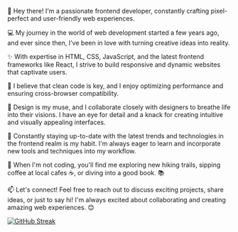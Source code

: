 👋 Hey there! I'm a passionate frontend developer, constantly crafting pixel-perfect and user-friendly web experiences. 

💻 My journey in the world of web development started a few years ago, and ever since then, I've been in love with turning creative ideas into reality.

✨ With expertise in HTML, CSS, JavaScript, and the latest frontend frameworks like React, I strive to build responsive and dynamic websites that captivate users. 

💪 I believe that clean code is key, and I enjoy optimizing performance and ensuring cross-browser compatibility.

🎨 Design is my muse, and I collaborate closely with designers to breathe life into their visions. I have an eye for detail and a knack for creating intuitive and visually appealing interfaces. 

🚀 Constantly staying up-to-date with the latest trends and technologies in the frontend realm is my habit. I'm always eager to learn and incorporate new tools and techniques into my workflow.

🌟 When I'm not coding, you'll find me exploring new hiking trails, sipping coffee at local cafes ☕, or diving into a good book. 📚

📫 Let's connect! Feel free to reach out to discuss exciting projects, share ideas, or just to say hi! I'm always excited about collaborating and creating amazing web experiences. 😊

<!---
Ysb321/Ysb321 is a ✨ special ✨ repository because its `README.md` (this file) appears on your GitHub profile.
You can click the Preview link to take a look at your changes.
--->


[![GitHub Streak](https://streak-stats.demolab.com?user=ysb321&theme=onedark-duo&date_format=M%20j%5B%2C%20Y%5D)](https://git.io/streak-stats)
